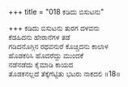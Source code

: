 +++
title = "018 ಕಡಿದು ಬಿಸುಟನು"

+++
ಕಡಿದು ಬಿಸುಟನು ತುರಗ ದಳವನು  
ಕೆಡಹಿದನು ಹೇರಾನೆಗಳ ತಡೆ  
ಗಡಿದನೊಗ್ಗಿನ ರಥವನುರೆ ಕೊಚ್ಚಿದನು ಕಾಲಾಳ  
ಹೊಡಕರಿಸಿ ಹೊದರೆದ್ದು ಮುಂದಕೆ  
ನಡೆನಡೆದು ಕೈಮಾಡಿ ಕಾಯದ   
ತೊಡಕನಲ್ಲದೆ ತೆಕ್ಕೆಗೆಟ್ಟಿತು ಭಟರು ನಾಕದಲಿ      ॥18॥